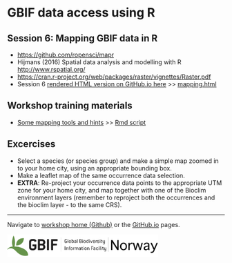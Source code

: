 # GBIF data access using R

## Session 6: Mapping GBIF data in R

* https://github.com/ropensci/mapr
* Hijmans (2016) Spatial data analysis and modelling with R http://www.rspatial.org/
* https://cran.r-project.org/web/packages/raster/vignettes/Raster.pdf
* Session 6 [rendered HTML version on GitHub.io here](https://gbif-europe.github.io/nordic_oikos_2018_r/s6_mapping/) >> [mapping.html](https://gbif-europe.github.io/nordic_oikos_2018_r/s6_mapping/mapping.html)

## Workshop training materials

 * [Some mapping tools and hints](mapping.md) >> [Rmd script](mapping.Rmd)


## Excercises

 * Select a species (or species group) and make a simple map zoomed in to your home city, using an appropriate bounding box.
 * Make a leaflet map of the same occurrence data selection.
 * **EXTRA**: Re-project your occurrence data points to the appropriate UTM zone for your home city, and map together with one of the Bioclim environment layers (remember to reproject both the occurrences and the bioclim layer - to the same CRS).


***

Navigate to [workshop home (Github)](https://github.com/GBIF-Europe/nordic_oikos_2018_r) or the [GitHub.io](https://gbif-europe.github.io/nordic_oikos_2018_r/) pages.

![](../demo_data/gbif-norway-full.png "GBIF-Norway-Banner")
